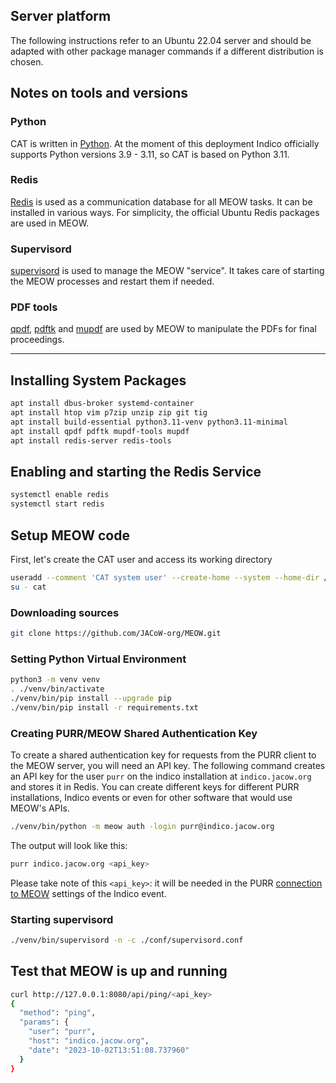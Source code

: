 ## Server platform

The following instructions refer to an Ubuntu 22.04 server and should be adapted with other package manager commands if a different distribution is chosen.

## Notes on tools and versions

### Python

CAT is written in [Python](https://www.python.org/). At the moment of this deployment Indico officially supports Python versions 3.9 - 3.11, so CAT is based on Python 3.11.

### Redis

[Redis](https://redis.io/) is used as a communication database for all MEOW tasks. It can be installed in various ways. For simplicity, the official Ubuntu Redis packages are used in MEOW.

### Supervisord

[supervisord](http://supervisord.org) is used to manage the MEOW "service". It takes care of starting the MEOW processes and restart them if needed.

### PDF tools

[qpdf](https://qpdf.sourceforge.io/), [pdftk](https://www.pdflabs.com/tools/pdftk-the-pdf-toolkit/) and  [mupdf](https://mupdf.com) are used by MEOW to manipulate the PDFs for final proceedings.

---

## Installing System Packages

```bash
apt install dbus-broker systemd-container
apt install htop vim p7zip unzip zip git tig
apt install build-essential python3.11-venv python3.11-minimal
apt install qpdf pdftk mupdf-tools mupdf
apt install redis-server redis-tools
```

## Enabling and starting the Redis Service

```bash
systemctl enable redis
systemctl start redis
```

## Setup MEOW code

First, let's create the CAT user and access its working directory

```bash
useradd --comment 'CAT system user' --create-home --system --home-dir /opt/cat --shell /usr/bin/bash cat
su - cat
```

### Downloading sources

```bash
git clone https://github.com/JACoW-org/MEOW.git
```

### Setting Python Virtual Environment

```bash
python3 -m venv venv
. ./venv/bin/activate
./venv/bin/pip install --upgrade pip
./venv/bin/pip install -r requirements.txt
```

### Creating PURR/MEOW Shared Authentication Key

To create a shared authentication key for requests from the PURR client to the MEOW server, you will need an API key. The following command creates an API key for the user `purr` on the indico installation at `indico.jacow.org` and stores it in Redis. You can create different keys for different PURR installations, Indico events or even for other software that would use MEOW's APIs.

```bash
./venv/bin/python -m meow auth -login purr@indico.jacow.org
```

The output will look like this:

```bash
purr indico.jacow.org <api_key>
```

Please take note of this `<api_key>`: it will be needed in the PURR [connection to MEOW](https://purr-docs.jacow.org/Functionalities/connection/) settings of the Indico event.

### Starting supervisord

```bash
./venv/bin/supervisord -n -c ./conf/supervisord.conf
```

## Test that MEOW is up and running

```bash
curl http://127.0.0.1:8080/api/ping/<api_key>
{
  "method": "ping",
  "params": {
    "user": "purr",
    "host": "indico.jacow.org",
    "date": "2023-10-02T13:51:08.737960"
  }
}
```